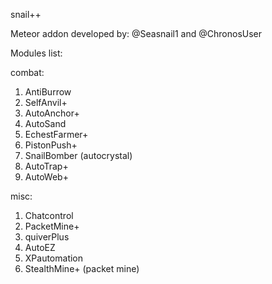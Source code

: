 snail++

Meteor addon developed by: @Seasnail1 and @ChronosUser

Modules list:

combat:
1. AntiBurrow
2. SelfAnvil+
3. AutoAnchor+
4. AutoSand
5. EchestFarmer+
6. PistonPush+
7. SnailBomber (autocrystal)
8. AutoTrap+
9. AutoWeb+

misc:
1. Chatcontrol
2. PacketMine+
3. quiverPlus
4. AutoEZ
5. XPautomation
6. StealthMine+ (packet mine)
